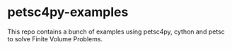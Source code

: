 # petsc4py-examples

This repo contains a bunch of examples using petsc4py, cython and petsc to solve Finite Volume Problems.
